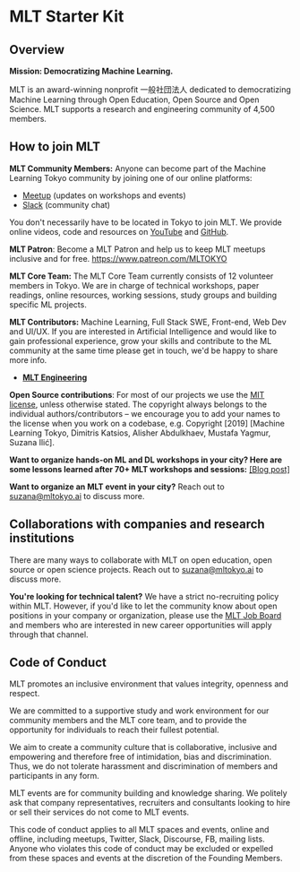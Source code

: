 # MLT Starter Kit

## Overview
**Mission: Democratizing Machine Learning.**

MLT is an award-winning nonprofit 一般社団法人 dedicated to democratizing Machine Learning through Open Education, Open Source and Open Science. MLT supports a research and engineering community of 4,500 members.

## How to join MLT
**MLT Community Members:** Anyone can become part of the Machine Learning Tokyo community by joining one of our online platforms:

- [Meetup](https://meetup.com/Machine-Learning-Tokyo/) (updates on workshops and events)
- [Slack](https://machinelearningtokyo.slack.com/) (community chat)

You don't necessarily have to be located in Tokyo to join MLT. We provide online videos, code and resources on [YouTube](https://www.youtube.com/MLTOKYO) and [GitHub](https://github.com/Machine-Learning-Tokyo).

**MLT Patron**: Become a MLT Patron and help us to keep MLT meetups inclusive and for free. https://www.patreon.com/MLTOKYO

**MLT Core Team:** The MLT Core Team currently consists of 12 volunteer members in Tokyo. We are in charge of technical workshops, paper readings, online resources, working sessions, study groups and building specific ML projects. 

**MLT Contributors:** Machine Learning, Full Stack SWE, Front-end, Web Dev and UI/UX. If you are interested in Artificial Intelligence and would like to gain professional experience, grow your skills and contribute to the ML community at the same time please get in touch, we'd be happy to share more info. 

- [**MLT Engineering**](https://goo.gl/forms/6QYTyFZxcxTwaGWk2)

**Open Source contributions**: For most of our projects we use the [MIT license](https://en.wikipedia.org/wiki/MIT_License), unless otherwise stated. The copyright always belongs to the individual authors/contributors – we encourage you to add your names to the license when you work on a codebase, e.g. Copyright [2019] [Machine Learning Tokyo, Dimitris Katsios, Alisher Abdulkhaev, Mustafa Yagmur, Suzana Ilić].

**Want to organize hands-on ML and DL workshops in your city? Here are some lessons learned after 70+ MLT workshops and sessions:** [[Blog post]](https://medium.com/@machine.learning.tokyo/mlt-best-practices-how-to-organize-hands-on-deep-learning-workshops-and-paper-readings-f19a0733a454)

**Want to organize an MLT event in your city?** Reach out to suzana@mltokyo.ai to discuss more.

## Collaborations with companies and research institutions

There are many ways to collaborate with MLT on open education, open source or open science projects. Reach out to suzana@mltokyo.ai to discuss more.

**You're looking for technical talent?** We have a strict no-recruiting policy within MLT. However, if you'd like to let the community know about open positions in your company or organization, please use the [MLT Job Board](https://machinelearningtokyo.com/ml-jobs/) and members who are interested in new career opportunities will apply through that channel.


## Code of Conduct

MLT promotes an inclusive environment that values integrity, openness and respect. 

We are committed to a supportive study and work environment for our community members and the MLT core team, and to provide the opportunity for individuals to reach their fullest potential. 

We aim to create a community culture that is collaborative, inclusive and empowering and therefore free of intimidation, bias and discrimination. Thus, we do not tolerate harassment and discrimination of members and participants in any form. 

MLT events are for community building and knowledge sharing. We politely ask that company representatives, recruiters and consultants looking to hire or sell their services do not come to MLT events.

This code of conduct applies to all MLT spaces and events, online and offline, including meetups, Twitter, Slack, Discourse, FB, mailing lists. Anyone who violates this code of conduct may be excluded or expelled from these spaces and events at the discretion of the Founding Members.
